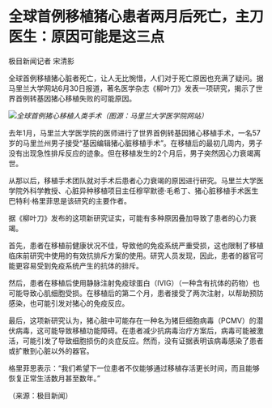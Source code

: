 

# 全球首例移植猪心患者两月后死亡，主刀医生：原因可能是这三点

极目新闻记者 宋清影

全球首例移植猪心脏者死亡，让人无比惋惜，人们对于死亡原因也充满了疑问。据马里兰大学网站6月30日报道，著名医学杂志《柳叶刀》发表一项研究，揭示了世界首例转基因猪心移植失败的可能原因。

![](https://inews.gtimg.com/om_bt/Ot9ma1QSypykR8uhvrnO49huGKe37G04KyfJN9wE8bdC0AA/1000)_全球首例猪心移植人类手术（图源：马里兰大学医学院网站）_

去年1月，马里兰大学医学院的医师进行了世界首例转基因猪心移植手术，一名57岁的马里兰州男子接受“基因编辑猪心脏移植手术”。在移植后的最初几周内，男子没有出现急性排斥反应的迹象。但在移植发生的2个月后，男子突然因心力衰竭离世。

从那以后，移植手术团队就对手术后患者心力衰竭的原因进行研究。马里兰大学医学院外科学教授、心脏异种移植项目主任穆罕默德·毛希丁、猪心脏移植手术医生巴特利·格里菲思是该研究的主要作者。

据《柳叶刀》发布的这项新研究证实，可能有多种原因叠加导致了患者的心力衰竭。

首先，患者在移植前健康状况不佳，导致他的免疫系统严重受损，这也限制了移植临床前研究中使用的有效抗排斥方案的使用。研究人员发现，因此，患者的器官可能更容易受到免疫系统产生的抗体的排斥。

然后，患者在移植后使用静脉注射免疫球蛋白（IVIG）（一种含有抗体的药物）也可能导致心肌细胞受损。在移植后的第二个月，患者接受了两次注射，以帮助预防感染，也可能引发对猪心的免疫反应。

最后，这项新研究认为，猪心脏中可能存在一种名为猪巨细胞病毒（PCMV）的潜伏病毒，这可能导致移植功能障碍。在患者减少抗病毒治疗方案后，病毒可能被激活，可能引发了导致细胞损伤的炎症反应。然而，没有证据表明该病毒感染了患者或扩散到心脏以外的器官。

格里菲思表示：“我们希望下一位患者不仅能够通过移植存活更长时间，而且能够恢复正常生活数月甚至数年。”

（来源：极目新闻）

